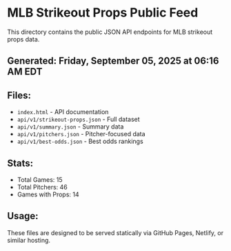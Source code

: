 # MLB Strikeout Props Public Feed

This directory contains the public JSON API endpoints for MLB strikeout props data.

## Generated: Friday, September 05, 2025 at 06:16 AM EDT

## Files:
- `index.html` - API documentation
- `api/v1/strikeout-props.json` - Full dataset
- `api/v1/summary.json` - Summary data
- `api/v1/pitchers.json` - Pitcher-focused data  
- `api/v1/best-odds.json` - Best odds rankings

## Stats:
- Total Games: 15
- Total Pitchers: 46
- Games with Props: 14

## Usage:
These files are designed to be served statically via GitHub Pages, Netlify, or similar hosting.
